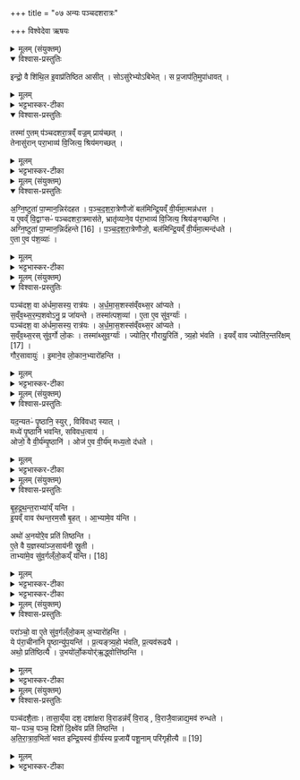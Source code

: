 +++
title = "०७ अन्यः पञ्चदशरात्रः"

+++
विश्वेदेवा ऋषयः

<details><summary>मूलम् (संयुक्तम्)</summary>

इन्द्रो॒ वै शि॑थि॒ल इ॒वाप्र॑तिष्ठित आसी॒थ्सोऽसु॑रेभ्योऽबिभे॒थ्स प्र॒जाप॑ति॒मुपा॑धाव॒त्तस्मा॑ ए॒तम्प॑ञ्चदशरा॒त्रव्ँवज्र॒म्प्राय॑च्छ॒त्तेनासु॑रान्परा॒भाव्य॑ वि॒जित्य॒ श्रिय॑मगच्छद्...
</details>

<details open><summary>विश्वास-प्रस्तुतिः</summary>

इन्द्रो॒ वै शि॑थि॒ल इ॒वाप्र॑तिष्ठित आसीत् । सोऽसु॑रेभ्योऽबिभेत् । स प्र॒जाप॑ति॒मुपा॑धावत् ।
</details>

<details><summary>मूलम्</summary>

इन्द्रो॒ वै शि॑थि॒ल इ॒वाप्र॑तिष्ठित आसीत् । सोऽसु॑रेभ्योऽबिभेत् । स प्र॒जाप॑ति॒मुपा॑धावत् ।
</details>

<details><summary>भट्टभास्कर-टीका</summary>

1अथ छन्दोमवान् पञ्चदशरात्रयोरेकतरः पृष्ठावृत्तिमानितरः त्र्यहावृत्तिमान् । तयोर्द्वितीयं विदधाति - इन्द्रो वै शिथिल इवेत्यादि ॥ इन्द्रः शिथिल इव वित्तेन दुर्बल इवासीत् । हेतुमाह - अप्रतिष्ठितः हतराज्यः । सोसुरेभ्य इत्यादि । गतम् ।
</details>

<details open><summary>विश्वास-प्रस्तुतिः</summary>

तस्मा॑ ए॒तम् प॑ञ्चदशरा॒त्रव्ँ वज्र॒म् प्राय॑च्छत् ।  
तेनासु॑रान् परा॒भाव्य॑ वि॒जित्य॒ श्रिय॑मगच्छत् ।
</details>

<details><summary>मूलम्</summary>

तस्मा॑ ए॒तम् प॑ञ्चदशरा॒त्रव्ँ वज्र॒म् प्राय॑च्छत् ।  
तेनासु॑रान् परा॒भाव्य॑ वि॒जित्य॒ श्रिय॑मगच्छत् ।
</details>

<details><summary>भट्टभास्कर-टीका</summary>

पञ्चदशरात्रं वज्रमिति । वज्रसादृश्यमसुराणां मारणत्वात् । तेन असुरान् पराभाव्य अभिभूय विजित्य सेनादिकमपहृत्य तच्छ्रियं राज्यमपि तेषामगच्छत् प्राप्नोत् ॥
</details>

<details><summary>मूलम् (संयुक्तम्)</summary>

अग्नि॒ष्टुता॑ पा॒प्मान॒न्निर॑दहत पञ्चदशरा॒त्रेणौजो॒ बल॑मिन्द्रि॒यव्ँवी॒र्य॑मा॒त्मन्न॑धत्त॒ य ए॒वव्ँवि॒द्वाꣳसᳶ॑ पञ्चदशरा॒त्रमास॑ते॒ भ्रातृ॑व्याने॒व प॑रा॒भाव्य॑ वि॒जित्य॒ श्रिय॑ङ्गच्छन्त्यग्नि॒ष्टुता॑ पा॒प्मान॒न्निः [16]  
द॒ह॒न्ते॒ प॒ञ्च॒द॒श॒रा॒त्रेणौजो॒ बल॑मिन्द्रि॒यव्ँवी॒र्य॑मा॒त्मन्द॑धत ए॒ता ए॒व प॑श॒व्याः॑
</details>

<details open><summary>विश्वास-प्रस्तुतिः</summary>

अ॒ग्नि॒ष्टुता॑ पा॒प्मान॒न्निर॑दहत ।
प॒ञ्च॒द॒श॒रा॒त्रेणौजो॑ बल॑मिन्द्रि॒यव्ँ वी॒र्य॑मा॒त्मन्न॑धत्त ।  
य ए॒वव्ँ वि॒द्वाꣳसᳶ॑ पञ्चदशरा॒त्रमास॑ते,
भ्रातृ॑व्याने॒व प॑रा॒भाव्य॑ वि॒जित्य॒ श्रिय॑ङ्गच्छन्ति ।  
अग्नि॒ष्टुता॑ पा॒प्मान॒न्निर्द॑हन्ते [16] ।
प॒ञ्च॒द॒श॒रा॒त्रेणौजो॒, बल॑मिन्द्रि॒यव्ँ वी॒र्य॑मा॒त्मन्द॑धते ।  
ए॒ता ए॒व प॑श॒व्याः॑ ।
</details>

<details><summary>मूलम्</summary>

अ॒ग्नि॒ष्टुता॑ पा॒प्मान॒न्निर॑दहत ।
प॒ञ्च॒द॒श॒रा॒त्रेणौजो॑ बल॑मिन्द्रि॒यव्ँ वी॒र्य॑मा॒त्मन्न॑धत्त ।  
य ए॒वव्ँ वि॒द्वाꣳसᳶ॑ पञ्चदशरा॒त्रमास॑ते,
भ्रातृ॑व्याने॒व प॑रा॒भाव्य॑ वि॒जित्य॒ श्रिय॑ङ्गच्छन्ति ।  
अग्नि॒ष्टुता॑ पा॒प्मान॒न्निर्द॑हन्ते [16] ।
प॒ञ्च॒द॒श॒रा॒त्रेणौजो॒, बल॑मिन्द्रि॒यव्ँ वी॒र्य॑मा॒त्मन्द॑धते ।  
ए॒ता ए॒व प॑श॒व्याः॑ ।
</details>

<details><summary>भट्टभास्कर-टीका</summary>

2अग्निष्टुतेति ॥ सर्वाग्नेयस्त्रिवृदेकाहविशेषो अग्निष्टुत् । तेन द्वितीयेनाह्ना पाप्मानं निरदहत् । पञ्चदशरात्रोण समुदायेन तत्सहितेन ओजआदिचतुष्टयं आत्मन्यधत्त अधारयत् । य एवमित्यादि । गतम् । एता एव पशव्याः इत्यादि । एताः पञ्चदशरात्रयः ओजआदिप्रदत्वात् पशव्याः पशुभ्यो हिता भवन्ति । गवादिभ्यो यत् । यद्वा - पशूनां प्राप्तिनिमित्तानि । 'गोद्व्यचः' इति यत् ॥
</details>

<details><summary>मूलम् (संयुक्तम्)</summary>

पञ्च॑दश॒ वा अ॑र्धमा॒सस्य॒ रात्र॑योऽर्धमास॒शस्स॑व्ँवथ्स॒र आ॑प्यते सव्ँवथ्स॒रम्प॒शवोऽनु॒ प्र जा॑यन्ते॒ तस्मा॑त्पश॒व्या॑ ए॒ता ए॒व सु॑व॒र्ग्याः॑ पञ्च॑दश॒ वा अ॑र्धमा॒सस्य॒ रात्र॑योऽर्धमास॒शस्स॑व्ँवथ्स॒र आ॑प्यते सव्ँवथ्स॒रस्सु॑व॒र्गो लो॒कस्तस्मा॑थ्सुव॒र्ग्या॑ ज्योति॒र्गौरायु॒रिति॑ त्र्य॒हो भ॑वती॒यव्ँवाव ज्योति॑र॒न्तरि॑क्षम् [17]  
गौर॒सावायु॑रि॒माने॒व लो॒कान॒भ्यारो॑हन्ति॒
</details>

<details open><summary>विश्वास-प्रस्तुतिः</summary>

पञ्च॑दश॒ वा अ॑र्धमा॒सस्य॒ रात्र॑यः ।
अ॒र्ध॒मा॒स॒शस्स॑व्ँवथ्स॒र आ॑प्यते ।  
स॒व्ँव॒थ्स॒र॒म्प॒शवोऽनु॒ प्र जा॑यन्ते ।
तस्मा॑त्पश॒व्या॑ । ए॒ता ए॒व सु॑व॒र्ग्याः॑ ।  
पञ्च॑दश॒ वा अ॑र्धमा॒सस्य॒ रात्र॑यः । अ॒र्ध॒मा॒स॒शस्स॑व्ँवथ्स॒र आ॑प्यते ।  
स॒व्ँव॒थ्स॒रस् सु॑व॒र्गो लो॒कः । तस्मा॑थ्सुव॒र्ग्याः॑ ।
ज्योति॒र् गौरायु॒रिति॑ , त्र्य॒हो भ॑वति ।
इयव्ँ वाव ज्योति॑र॒न्तरि॑क्षम् [17]  ।  
गौर॒सावायुः॑ ।
इ॒माने॒व लो॒कान॒भ्यारो॑हन्ति ।
</details>

<details><summary>मूलम्</summary>

पञ्च॑दश॒ वा अ॑र्धमा॒सस्य॒ रात्र॑यः ।
अ॒र्ध॒मा॒स॒शस्स॑व्ँवथ्स॒र आ॑प्यते ।  
स॒व्ँव॒थ्स॒र॒म्प॒शवोऽनु॒ प्र जा॑यन्ते ।
तस्मा॑त्पश॒व्या॑ । ए॒ता ए॒व सु॑व॒र्ग्याः॑ ।  
पञ्च॑दश॒ वा अ॑र्धमा॒सस्य॒ रात्र॑यः । अ॒र्ध॒मा॒स॒शस्स॑व्ँवथ्स॒र आ॑प्यते ।  
स॒व्ँव॒थ्स॒रस् सु॑व॒र्गो लो॒कः । तस्मा॑थ्सुव॒र्ग्याः॑ ।
ज्योति॒र् गौरायु॒रिति॑ , त्र्य॒हो भ॑वति ।
इयव्ँ वाव ज्योति॑र॒न्तरि॑क्षम् [17]  ।  
गौर॒सावायुः॑ ।
इ॒माने॒व लो॒कान॒भ्यारो॑हन्ति ।
</details>

<details><summary>भट्टभास्कर-टीका</summary>

3इदानीं सङ्ख्यातोपि स्तौति - पञ्चदशेत्यादि ॥ अर्धमासशः अर्धमासेनार्धमासेन । 'सङ्ख्यैकवचनाच्च' इति शस् । सुवर्ग्याः सुवर्गाय हिताः स्वर्गप्राप्तेर्वा निमित्तानि एताः पञ्चदश रात्रयः त्रिपृदादयः । पूर्ववत् । ज्योतिरित्यादि । व्याख्यातम् । अत्रेयमहःकॢप्तिः - अतिरात्रस्त्रिवृदग्निष्टुत् ज्योतिर्गौरायुः पृष्ठ्यष्षडहः प्रत्यङ् त्र्यहः आयुर्गौर्ज्योतिरतिरात्र इति ॥
</details>

<details><summary>मूलम् (संयुक्तम्)</summary>

यद॒न्यतᳶ॑ पृ॒ष्ठानि॒ स्युर्विवि॑वधꣵ स्या॒न्मध्ये॑ पृ॒ष्ठानि॑ भवन्ति सविवध॒त्वायौजो॒ वै वी॒र्य॑म्पृ॒ष्ठान्योज॑ ए॒व वी॒र्य॑म्मध्य॒तो द॑धते
</details>

<details open><summary>विश्वास-प्रस्तुतिः</summary>

यद॒न्यतᳶ॑ पृ॒ष्ठानि॒ स्युर् , विवि॑वधꣵ स्यात् ।  
मध्ये॑ पृ॒ष्ठानि॑ भवन्ति, सविवध॒त्वाय॑ ।  
ओजो॒ वै वी॒र्य॑म्पृ॒ष्ठानि॑ ।
ओज॑ ए॒व वी॒र्य॑म् मध्य॒तो द॑धते ।
</details>

<details><summary>मूलम्</summary>

यद॒न्यतᳶ॑ पृ॒ष्ठानि॒ स्युर् , विवि॑वधꣵ स्यात् ।  
मध्ये॑ पृ॒ष्ठानि॑ भवन्ति, सविवध॒त्वाय॑ ।  
ओजो॒ वै वी॒र्य॑म्पृ॒ष्ठानि॑ ।
ओज॑ ए॒व वी॒र्य॑म् मध्य॒तो द॑धते ।
</details>

<details><summary>भट्टभास्कर-टीका</summary>

4यदन्यत इत्यादि ॥ तस्मात् त्र्यहयोर्मध्ये पृष्ठ्यष्षडहः ॥
</details>

<details><summary>मूलम् (संयुक्तम्)</summary>

बृहद्रथन्त॒राभ्या॑य्ँयन्ती॒यव्ँवाव र॑थन्त॒रम॒सौ बृ॒हदा॒भ्यामे॒व य॒न्त्यथो॑ अ॒नयो॑रे॒व प्रति॑ तिष्ठन्त्ये॒ते वै य॒ज्ञस्या॑ञ्ज॒साय॑नी स्रु॒ती ताभ्या॑मे॒व सु॑व॒र्गल्ँलो॒कम् [18]  
य॒न्ति॒
</details>

<details open><summary>विश्वास-प्रस्तुतिः</summary>

बृ॒ह॒द्र॒थ॒न्त॒राभ्या॑य्ँ यन्ति ।  
इ॒यव्ँ वाव र॑थन्त॒रम॒सौ बृ॒हत् । आ॒भ्यामे॒व य॑न्ति ।  

अथो॑ अ॒नयो॑रे॒व प्रति॑ तिष्ठन्ति ।  
ए॒ते वै य॒ज्ञस्या॑ञ्ज॒साय॑नी स्रु॒ती ।  
ताभ्या॑मे॒व सु॑व॒र्गल्ँलो॒कय्ँ य॑न्ति। [18]  
</details>

<details><summary>मूलम्</summary>

बृ॒ह॒द्र॒थ॒न्त॒राभ्या॑य्ँ यन्ति ।  
इ॒यव्ँ वाव र॑थन्त॒रम॒सौ बृ॒हत् । आ॒भ्यामे॒व य॑न्ति ।  

अथो॑ अ॒नयो॑रे॒व प्रति॑ तिष्ठन्ति ।  
ए॒ते वै य॒ज्ञस्या॑ञ्ज॒साय॑नी स्रु॒ती ।  
ताभ्या॑मे॒व सु॑व॒र्गल्ँलो॒कय्ँ य॑न्ति। [18]  
</details>

<details><summary>भट्टभास्कर-टीका</summary>

5बृहद्रथन्तराभ्यामित्यादि ॥ व्याख्यातम् ॥ +++(व्याख्यानमन्यत्र मृग्यम्)+++

-  बृहद्रथन्त॒राभ्या॑य्ँ यन्ति ।
इ॒यव्ँ वाव र॑थन्त॒रम् ,अ॒सौ बृ॒हत् +++(चास्ति)+++। आ॒भ्यामे॒व य॒न्ति ।

अथो॑ अ॒नयो॑रे॒व प्रति॑ तिष्ठन्ति ।
ए॒ते वै य॒ज्ञस्या॑ञ्ज॒साय॑नी स्रु॒ती ।
ताभ्या॑मे॒व सु॑व॒र्गल्ँ लो॒कय्ँ य॑न्ति ।
</details>

<details><summary>भट्टभास्कर-टीका</summary>

अथ बृहद्रथन्तराभ्यामिति । द्वितीयत्वेऽपि अल्पाच्तरत्वाद्वृहतः पूर्वनिपातः । अत्रायं षडहोतिरात्रोहीनः, तत्रान्त्येऽहनि बृहद्रथन्तराभ्यां यन्ति गच्छन्ति यागं निर्वर्तयन्ति । पूर्वेषु त्वहस्सु 'प्रत्यक्षं ह्येतानि' इति वचनात् वैरूपादीन्यपि यथायथं वर्तन्ते । इयमित्यादि । गतम् ।
अपिचानयोर्द्यावापृथिव्योः प्रतिष्ठिता भवन्ति । यावदिमे तावत् स्थास्यन्ति । 'त्यदादीनां यद्यत्परम्' इतीदमश्शेषः । एते बृहद्रथन्तरे यज्ञस्याञ्जसा आर्जवेन अपरिहारेण गमनसाधने स्रुती मार्गौ 'अञ्जस उपसंख्यानम्' इत्यलुक् ॥
</details>

<details><summary>मूलम् (संयुक्तम्)</summary>

परा॑ञ्चो॒ वा ए॒ते सु॑व॒र्गल्ँलो॒कम॒भ्यारो॑हन्ति॒ ये प॑रा॒चीना॑नि पृ॒ष्ठान्यु॑प॒यन्ति॑ प्र॒त्यङ्त्र्य॒हो भ॑वति प्र॒त्यव॑रूढ्या॒ अथो॒ प्रति॑ष्ठित्या उ॒भयो॑र्लो॒कयोर्॑ऋ॒द्ध्वोत्ति॑ष्ठन्ति॒
</details>

<details open><summary>विश्वास-प्रस्तुतिः</summary>

परा॑ञ्चो॒ वा ए॒ते सु॑व॒र्गल्ँलो॒कम् अ॒भ्यारो॑हन्ति ।  
ये प॑रा॒चीना॑नि पृ॒ष्ठान्यु॑प॒यन्ति॑ ।
प्र॒त्यङ्त्र्य॒हो भ॑वति, प्र॒त्यव॑रूढ्यै ।  
अथो॒ प्रति॑ष्ठित्यै । उ॒भयो॑र्लो॒कयोर्॑ऋ॒द्ध्वोत्ति॑ष्ठन्ति ।
</details>

<details><summary>मूलम्</summary>

परा॑ञ्चो॒ वा ए॒ते सु॑व॒र्गल्ँलो॒कम् अ॒भ्यारो॑हन्ति ।  
ये प॑रा॒चीना॑नि पृ॒ष्ठान्यु॑प॒यन्ति॑ ।
प्र॒त्यङ्त्र्य॒हो भ॑वति, प्र॒त्यव॑रूढ्यै ।  
अथो॒ प्रति॑ष्ठित्यै । उ॒भयो॑र्लो॒कयोर्॑ऋ॒द्ध्वोत्ति॑ष्ठन्ति ।
</details>

<details><summary>भट्टभास्कर-टीका</summary>

6पराञ्च इत्यादि ॥ द्वितीयस्य त्र्यहस्य प्रत्यक्त्वविधानं. व्याख्यातमेव18 ॥ +++( व्याख्यानमन्यत्र मृग्यम्)+++।
</details>

<details><summary>मूलम् (संयुक्तम्)</summary>

पञ्च॑दशै॒तास्तासा॒य्ँया दश॒ दशा॑क्षरा वि॒राडन्न॑व्ँवि॒राड्वि॒राजै॒वान्नाद्य॒मव॑ रुन्धते॒ याᳶ पञ्च॒ पञ्च॒ दिशो॑ दि॒क्ष्वे॑व प्रति॑ तिष्ठन्त्यतिरा॒त्राव॒भितो॑ भवत इन्द्रि॒यस्य॑ वी॒र्य॑स्य प्र॒जायै॑ पशू॒नाम्परि॑गृहीत्यै ॥ [19]  
</details>

<details open><summary>विश्वास-प्रस्तुतिः</summary>

पञ्च॑दशै॒ताः।
तासा॒य्ँया दश॒ दशा॑क्षरा वि॒राडन्न॑व्ँ वि॒राड् , वि॒राजै॒वान्नाद्य॒मव॑ रुन्धते ।  
याᳶ पञ्च॒ पञ्च॒ दिशो॑ दि॒क्ष्वे॑व प्रति॑ तिष्ठन्ति ।  
अ॒ति॒रा॒त्रा॒व॒भितो॑ भवत इन्द्रि॒यस्य॑ वी॒र्य॑स्य प्र॒जायै॑ पशू॒नाम् परि॑गृहीत्यै ॥ [19]
</details>

<details><summary>मूलम्</summary>

पञ्च॑दशै॒ताः।
तासा॒य्ँया दश॒ दशा॑क्षरा वि॒राडन्न॑व्ँ वि॒राड् , वि॒राजै॒वान्नाद्य॒मव॑ रुन्धते ।  
याᳶ पञ्च॒ पञ्च॒ दिशो॑ दि॒क्ष्वे॑व प्रति॑ तिष्ठन्ति ।  
अ॒ति॒रा॒त्रा॒व॒भितो॑ भवत इन्द्रि॒यस्य॑ वी॒र्य॑स्य प्र॒जायै॑ पशू॒नाम् परि॑गृहीत्यै ॥ [19]
</details>

<details><summary>भट्टभास्कर-टीका</summary>

7पञ्चदशैता इत्यादि ॥ इदानीं संख्याविशेषान्वयेन अवयवस्तुतिः । पञ्च दिश इत्यादि । ऊर्ध्वया सह । अतिरात्रावभितो भवतः इन्द्रियादिचतुष्टयस्य लाभाय भवतः ॥

इति सप्तमे तृतीये सप्तमोनुवाकः ॥
</details>
